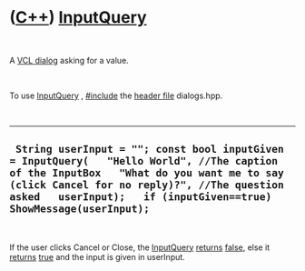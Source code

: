 



 

 

 

 

 

([C++](Cpp.htm)) [InputQuery](CppVclInputQuery.htm)
===================================================

 

A [VCL dialog](CppVclDialog.htm) asking for a value.

 

To use [InputQuery](CppVclInputQuery.htm) , [\#include](CppInclude.htm)
the [header file](CppHeaderFile.htm) dialogs.hpp.

 

  --------------------------------------------------------------------------------------------------------------------------------------------------------------------------------------------------------------------------------------------------------------
  ` String userInput = ""; const bool inputGiven = InputQuery(   "Hello World", //The caption of the InputBox   "What do you want me to say (click Cancel for no reply)?", //The question asked   userInput);   if (inputGiven==true) ShowMessage(userInput);`
  --------------------------------------------------------------------------------------------------------------------------------------------------------------------------------------------------------------------------------------------------------------

 

If the user clicks Cancel or Close, the
[InputQuery](CppVclInputQuery.htm) [returns](CppReturn.htm)
[false](CppFalse.htm), else it [returns](CppReturn.htm)
[true](CppTrue.htm) and the input is given in userInput.

 

 

 

 

 





 



